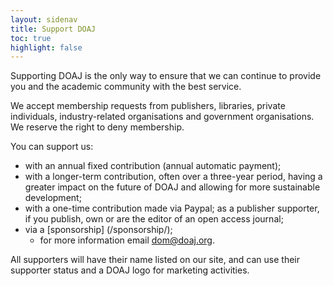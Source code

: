 ```yaml
---
layout: sidenav
title: Support DOAJ
toc: true
highlight: false
---
```


Supporting DOAJ is the only way to ensure that we can continue to provide you and the academic community with the best service.

We accept membership requests from publishers, libraries, private individuals, industry-related organisations and government organisations. 
We reserve the right to deny membership.

You can support us:

+ with an annual fixed contribution (annual automatic payment);
+ with a longer-term contribution, often over a three-year period, having a greater impact on the future of DOAJ and allowing for more sustainable development;
+ with a one-time contribution made via Paypal;
as a publisher supporter, if you publish, own or are the editor of an open access journal;
+ via a [sponsorship] (/sponsorship/); 
  + for more information email dom@doaj.org.
  
All supporters will have their name listed on our site, and can use their supporter status and a DOAJ logo for marketing activities.
